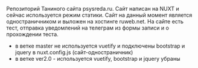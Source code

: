 Репозиторий Таниного сайта psysreda.ru. Сайт написан на NUXT и сейчас используется режим статики.
Сайт на данный момент является одностраничником и выложен на хостинге ruweb.net.
На сайте есть тест, отправка уведомлений на телеграм из формы записи и о прохождении теста.

- в ветке master не используется vuetify и подключены bootstrap и jquery в nuxt.config.js (сайт-одностраничник) 
- в ветке ver2.0 - используется vuetify, bootstrap и jquery убраны
